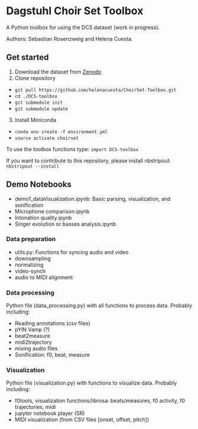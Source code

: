# Dagstuhl Choir Set Toolbox

A Python toolbox for using the DCS dataset (work in progress).

Authors: Sebastian Rosenzweig and Helena Cuesta.

## Get started
1. Download the dataset from [Zenodo](https://www.zenodo.org)
2. Clone repository
  * `git pull https://github.com/helenacuesta/ChoirSet-Toolbox.git`
  * `cd ./DCS-toolbox`
  * `git submodule init`
  * `git submodule update`
3. Install Miniconda
  * `conda env create -f environment.yml`
  * `source activate choirset`
  
To use the toolbox functions type:
`import DCS-toolbox`

If you want to contribute to this repository, please install nbstripout:
`nbstripout --install`

## Demo Notebooks
* demo1_dataVisualization.ipynb: Basic parsing, visualization, and sonification
* Microphone comparison.ipynb
* Intonation quality.ipynb
* Singer evolution or basses analysis.ipynb

### Data preparation
* utils.py: Functions for syncing audio and video
* downsampling 
* normalizing 
* video-synch 
* audio to MIDI alignment

### Data processing
Python file (data_processing.py) with all functions to process data. Probably including:

* Reading annotations (csv files)
* pYIN Vamp (?)
* beat2measure
* midi2trajectory
* mixing audio files
* Sonification: f0, beat, measure

### Visualization
Python file (visualization.py) with functions to visualize data. Probably including:

* f0tools, visualization functions/librosa: beats/measures, f0 activity, f0 trajectories, midi
* jupyter notebook player (SR)
* MIDI visualization (from CSV files [onset, offset, pitch])
